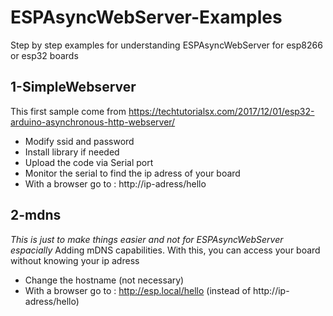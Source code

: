 # ESPAsyncWebServer-Examples
Step by step examples for understanding ESPAsyncWebServer for esp8266 or esp32 boards

## 1-SimpleWebserver

This first sample come from https://techtutorialsx.com/2017/12/01/esp32-arduino-asynchronous-http-webserver/
  * Modify ssid and password
  * Install library if needed
  * Upload the code via Serial port
  * Monitor the serial to find the ip adress of your board
  * With a browser go to : http://ip-adress/hello
  
## 2-mdns

 _This is just to make things easier and not for ESPAsyncWebServer espacially_
 Adding mDNS capabilities.
 With this, you can access your board without knowing your ip adress
 * Change the hostname (not necessary)
 * With a browser go to : http://esp.local/hello (instead of http://ip-adress/hello)
